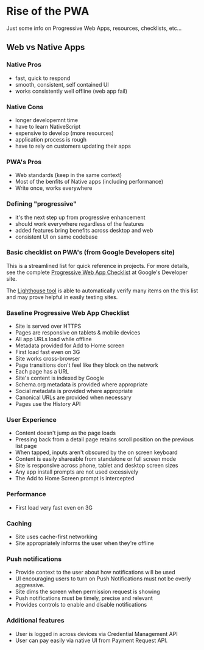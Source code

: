 # Rise of the PWA

Just some info on Progressive Web Apps, resources, checklists, etc...

## Web vs Native Apps

### Native Pros
  - fast, quick to respond
  - smooth, consistent, self contained UI
  - works consistently well offline (web app fail)

### Native Cons
  - longer developemnt time
  - have to learn NativeScript
  - expensive to develop (more resources)
  - application process is rough
  - have to rely on customers updating their apps

### PWA's Pros
  - Web standards (keep in the same context)
  - Most of the benfits of Native apps (including performance)
  - Write once, works everywhere

### Defining "progressive"
  - it's the next step up from progressive enhancement
  - should work everywhere regardless of the features
  - added features bring benefits across desktop and web
  - consistent UI on same codebase

### Basic checklist on PWA's (from Google Developers site)

This is a streamlined list for quick reference in projects. For more details, see the complete [Progressive Web App Checklist](https://developers.google.com/web/progressive-web-apps/checklist) at Google's Developer site.

The [Lighthouse tool](https://chrome.google.com/webstore/detail/lighthouse/) is able to automatically verify many items on the this list and may prove helpful in easily testing sites.

### Baseline Progressive Web App Checklist

  - Site is served over HTTPS
  - Pages are responsive on tablets & mobile devices
  - All app URLs load while offline
  - Metadata provided for Add to Home screen
  - First load fast even on 3G
  - Site works cross-browser
  - Page transitions don't feel like they block on the network
  - Each page has a URL
  - Site's content is indexed by Google
  - Schema.org metadata is provided where appropriate
  - Social metadata is provided where appropriate
  - Canonical URLs are provided when necessary
  - Pages use the History API

### User Experience
  - Content doesn't jump as the page loads
  - Pressing back from a detail page retains scroll position on the previous list page
  - When tapped, inputs aren't obscured by the on screen keyboard
  - Content is easily shareable from standalone or full screen mode
  - Site is responsive across phone, tablet and desktop screen sizes
  - Any app install prompts are not used excessively
  - The Add to Home Screen prompt is intercepted

### Performance
  - First load very fast even on 3G

### Caching
  - Site uses cache-first networking
  - Site appropriately informs the user when they're offline

### Push notifications
  - Provide context to the user about how notifications will be used
  - UI encouraging users to turn on Push Notifications must not be overly aggressive.
  - Site dims the screen when permission request is showing
  - Push notifications must be timely, precise and relevant
  - Provides controls to enable and disable notifications

### Additional features
  - User is logged in across devices via Credential Management API
  - User can pay easily via native UI from Payment Request API.

